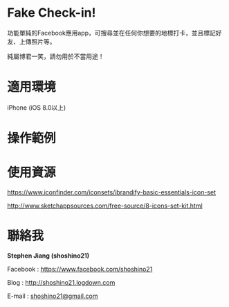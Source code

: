 # Fake Check-in!

功能單純的Facebook應用app，可搜尋並在任何你想要的地標打卡，並且標記好友、上傳照片等。

純屬博君一笑，請勿用於不當用途！

# 適用環境

iPhone (iOS 8.0以上)

# 操作範例


# 使用資源

https://www.iconfinder.com/iconsets/ibrandify-basic-essentials-icon-set

http://www.sketchappsources.com/free-source/8-icons-set-kit.html

# 聯絡我

**Stephen Jiang (shoshino21)**

Facebook : https://www.facebook.com/shoshino21

Blog : http://shoshino21.logdown.com

E-mail : shoshino21@gmail.com

